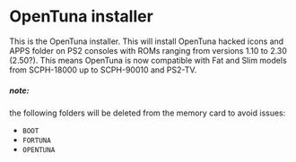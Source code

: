 # OpenTuna installer

This is the OpenTuna installer. This will install OpenTuna hacked icons and APPS folder on PS2 consoles with ROMs ranging from versions 1.10 to 2.30 (2.50?). This means OpenTuna is now compatible with Fat and Slim models from SCPH-18000 up to SCPH-90010 and PS2-TV.




##### note:

the following folders will be deleted from the memory card to avoid issues:

- `BOOT`
- `FORTUNA`
- `OPENTUNA`
